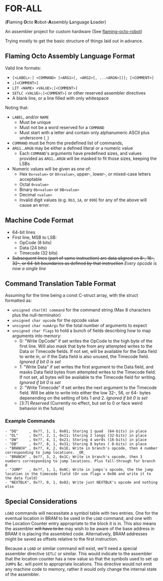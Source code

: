 # FOR-ALL
(**F**laming **O**cto **R**obot-**A**ssembly **L**anguage **L**oader) 

An assembler project for custom hardware (See [flaming-octo-robot](https://github.com/JQIamo/flaming-octo-robot))

Trying mostly to get the basic structure of things laid out in advance.

## Flaming Octo Assembly Language Format
Valid line formats:
  - `[<LABEL>:] <COMMAND> [<ARG1>[, <ARG2>[, ...<ARGN>]]]; [<COMMENT>]`
  - `;[<COMMENT>]`
  - `LIT <NAME> <VALUE>;[<COMMENT>]`
  - `SETLC <VALUE>;[<COMMENT>]` or other reserved assembler directives 
  - A blank line, or a line filled with only whitespace

Noting that:
  - `LABEL`, and/or `NAME`
    - Must be unique
    - Must not be a word reserved for a `COMMAND`
    - Must start with a letter and contain only alphanumeric ASCII plus underscore (`_`)
  - `COMMAND` must be from the predefined list of commands, 
  - `ARG1`...`ARGN` may be either a defined literal or a numeric value
    - Each `COMMAND`'s arguments have predefined sizes, and values provided as `ARG1`...`ARGN` will be masked to fit those sizes, keeping the LSBs
  - Numeric values will be given as one of:
    - Hex `0x<value>` or `0X<value>`, upper-, lower-, or mixed-case letters acceptable
    - Octal `0<value>`
    - Binary `0b<value>` or `0B<value>`
    - Decimal `<value>`
    - Invalid digit values (e.g. `0b3`, `1A`, or `099`) for any of the above will cause an error.
 
## Machine Code Format
  - 64-bit lines
  - First line, MSB to LSB:
    - OpCode (8 bits)
    - Data (24 bits)
    - Timecode (32 bits)
  - ~~Subsequent lines (part of same instruction) are data aligned on 8-, 16-, 32-, or 64-bit boundaries as defined by that instruction~~ _Every opcode is now a single line_

## Command Translation Table Format
Assuming for the time being a const C-struct array, with the struct formatted as:
  - `unsigned char[9] command` for the command string (Max 8 characters plus the null-terminator)
  - `unsigned char opcode` for the opcode value
  - `unsigned char numArgs` for the total number of arguments to expect
  - `unsigned char flags` to hold a bunch of fields describing how to map arguments into memory:
    - 0: "Write OpCode" if set writes the OpCode to the high byte of the first line.  Will also mask that byte from any attempted writes to the Data or Timecode fields.  If not set, will be available for the Data field to write in, or if the Data field is also unused, the Timecode field. _Ignored if bit 0 is set_
    - 1: "Write Data" if set writes the first argument to the Data field, and masks Data field bytes from attempted writes to the Timecode field. If not set, all bytes will be available to the Timecode field for writing. _Ignored if bit 0 is set_
    - 2: "Write Timecode" if set writes the next argument to the Timecode field.  Will be able to write into either the low 32-, 56, or 64- bytes depenending on the setting of bits 1 and 2. _Ignored if bit 0 is set_
	- [3:7] _Reserved_ (Currently no effect, but set to 0 or face weird behavior in the future) 

### Example Commands
	- "DQ"     , 0x??, 1, 1, 0x01; Storing 1 quad  (64-bits) in place
	- "DL"     , 0x??, 2, 1, 0x11; Storing 2 longs (32-bits) in place
	- "DW"     , 0x??, 4, 1, 0x21; Storing 4 words (16-bits) in place
	- "DB"     , 0x??, 8, 1, 0x31; Storing 8 bytes ( 8-bits) in place
	- "BRANCH" , 0x??, 4, 2, 0x1E; Write in branch's opcode, then 4 number corresponding to jump locations. _OR_
	- "BRANCH" , 0x??, 3, 2, 0x1C; Write in branch's opcode, then 3 numbers corresponding to jump locations. Plus fall-through for branch 0
	- "JUMP"   , 0x??, 1, 1, 0x0C; Write in jumps's opcode, the the jump location in the timecode field (Or use flags = 0x06 and write it to the data field)
	- "NEXTBLK", 0x??, 0, 1, 0x02; Write just NEXTBLK's opcode and nothing else

## Special Considerations

`LOAD` commands will necessitate a symbol table with two entries.  One for the eventual location in BRAM to be used in the `LOAD` command, and one with the Location Counter entry appropriate to the block it is in.  This also means the assembler  ~~will have to be~~ may wish to be aware of the base address in BRAM it is placing the assembled code. Alternatively, BRAM addresses might be saved as offsets relative to the first instruction.

Because a `LOAD` or similar command will exist, we'll need a special assembler directive `SETLC` or similar.  This would indicate to the assembler that the location counter has a new value so that the symbols used to set up `JUMP`s &c. will point to appropriate locations.  This directive would not emit any machine code to memory, rather it would only change the internal state of the assembler.

